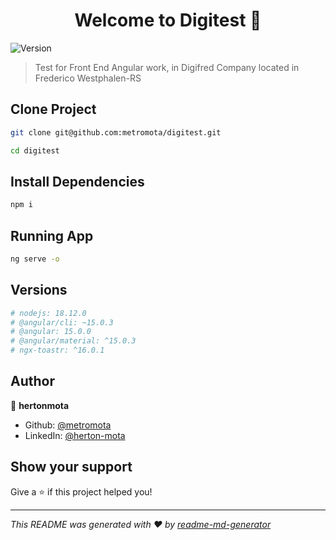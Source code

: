 <h1 align="center">Welcome to Digitest 👋</h1>
<p>
  <img alt="Version" src="https://img.shields.io/badge/version-1.0.0-blue.svg?cacheSeconds=2592000" />
</p>

> Test for Front End Angular work, in Digifred Company located in Frederico Westphalen-RS

## Clone Project

```sh
git clone git@github.com:metromota/digitest.git
```

```sh
cd digitest
```

## Install Dependencies

```bash
npm i
```

## Running App

```bash
ng serve -o
```

## Versions

```bash
# nodejs: 18.12.0
# @angular/cli: ~15.0.3
# @angular: 15.0.0
# @angular/material: ^15.0.3
# ngx-toastr: ^16.0.1
```

## Author

👤 **hertonmota**

-   Github: [@metromota](https://github.com/metromota)
-   LinkedIn: [@herton-mota](https://linkedin.com/in/herton-mota)

## Show your support

Give a ⭐️ if this project helped you!

---

_This README was generated with ❤️ by [readme-md-generator](https://github.com/kefranabg/readme-md-generator)_
